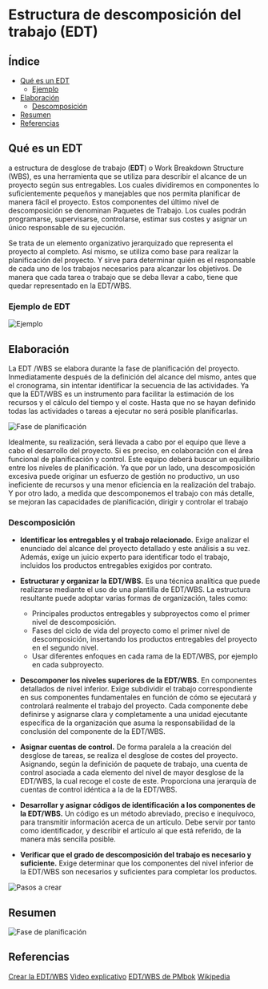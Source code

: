 # Estructura de descomposición del trabajo (EDT)

## Índice
* [Qué es un EDT](#Qué_es_un_EDT)
    * [Ejemplo](#Ejemplo)
* [Elaboración](#Elaboración)
    * [Descomposición](#Descomposición)
* [Resumen](#Resumen)
* [Referencias](#Referencias)

## Qué es un EDT 
 a estructura de desglose de trabajo (**EDT**) o Work Breakdown Structure (WBS), es una herramienta que se utiliza para describir el alcance de un proyecto según sus entregables. Los cuales dividiremos en componentes lo suficientemente pequeños y manejables que nos permita planificar de manera fácil el proyecto. Estos componentes del último nivel de descomposición se denominan Paquetes de Trabajo. Los cuales podrán programarse, supervisarse, controlarse, estimar sus costes y asignar un único responsable de su ejecución.

Se trata de un elemento organizativo jerarquizado que representa el proyecto al completo. Así mismo, se utiliza como base para realizar la planificación del proyecto. Y sirve para determinar quién es el responsable de cada uno de los trabajos necesarios para alcanzar los objetivos. De manera que cada tarea o trabajo que se deba llevar a cabo, tiene que quedar representado en la EDT/WBS.
### Ejemplo de EDT
![Ejemplo](https://i0.wp.com/www.gladysgbegnedji.com/wp-content/uploads/2016/11/EDT.png?resize=768%2C430&ssl=1)

## Elaboración
La EDT /WBS se elabora durante la fase de  planificación del proyecto. Inmediatamente después de la definición del alcance del mismo, antes que el cronograma, sin intentar identificar la secuencia de las actividades. Ya que la EDT/WBS es un instrumento para facilitar la estimación de los recursos y el cálculo del tiempo y el coste. Hasta que no se hayan definido todas las actividades o tareas a ejecutar no será posible planificarlas. 

![Fase de planificación](https://i0.wp.com/www.gladysgbegnedji.com/wp-content/uploads/2016/11/Crear-la-EDT.png?w=567&ssl=1)

Idealmente, su realización, será llevada a cabo por el equipo que lleve a cabo el desarrollo del proyecto. Si es preciso, en colaboración con el área funcional de planificación y control. Este equipo deberá buscar un equilibrio entre los niveles de planificación. Ya que por un lado, una descomposición excesiva puede originar un esfuerzo de gestión no productivo, un uso ineficiente de recursos y una menor eficiencia en la realización del trabajo. Y por otro lado, a medida que descomponemos el trabajo con más detalle, se mejoran las capacidades de planificación, dirigir y controlar el trabajo

### Descomposición

* **Identificar los entregables y el trabajo relacionado.** Exige analizar el enunciado del alcance del proyecto detallado y este análisis a su vez. Además, exige un juicio experto para identificar todo el trabajo, incluidos los productos entregables exigidos por contrato.
* **Estructurar y organizar la EDT/WBS.** Es una técnica analítica que puede realizarse mediante el uso de una plantilla de EDT/WBS. La estructura resultante puede adoptar varias formas de organización, tales como:
     * Principales productos entregables y subproyectos como el primer nivel de descomposición. 
     * Fases del ciclo de vida del proyecto como el primer nivel de descomposición, insertando los productos entregables del proyecto en el segundo nivel.
    * Usar diferentes enfoques en cada rama de la EDT/WBS, por ejemplo en cada subproyecto.
        
* **Descomponer los niveles superiores de la EDT/WBS.** En componentes detallados de nivel inferior. Exige subdividir el trabajo correspondiente en sus componentes fundamentales en función de cómo se ejecutará y controlará realmente el trabajo del proyecto. Cada componente debe definirse y asignarse clara y completamente a una unidad ejecutante específica de la organización que asuma la responsabilidad de la conclusión del componente de la EDT/WBS.
* **Asignar cuentas de control.** De forma paralela a la creación del desglose de tareas, se realiza el desglose de costes del proyecto. Asignando, según la definición de paquete de trabajo, una cuenta de control asociada a cada elemento del nivel de mayor desglose de la EDT/WBS, la cual recoge el coste de este. Proporciona una jerarquía de cuentas de control idéntica a la de la EDT/WBS.
* **Desarrollar y asignar códigos de identificación a los componentes de la EDT/WBS.** Un código es un método abreviado, preciso e inequívoco, para transmitir información acerca de un artículo. Debe servir por tanto como identificador, y describir el artículo al que  está referido, de la manera más sencilla posible.
* **Verificar que el grado de descomposición del trabajo es necesario y suficiente.** Exige determinar que los componentes del nivel inferior de la EDT/WBS son necesarios y suficientes para completar los productos.

![Pasos a crear](https://i2.wp.com/www.gladysgbegnedji.com/wp-content/uploads/2016/11/Pasos-crear-EDT.png?w=567&ssl=1)

## Resumen
![Fase de planificación](https://i0.wp.com/www.gladysgbegnedji.com/wp-content/uploads/2016/11/La-EDT-certificaci%C3%B3n-PMP.png?w=646&ssl=1)

## Referencias
[Crear la EDT/WBS](https://www.gladysgbegnedji.com/crear-la-edt-wbs/)
[Video explicativo](https://www.youtube.com/watch?v=J5-vozwc9Z8&feature=youtu.be)
[EDT/WBS de PMbok](http://todopmp.com/crear-la-edt-wbs/)
[Wikipedia](https://es.wikipedia.org/wiki/Estructura_de_descomposici%C3%B3n_del_trabajo)
